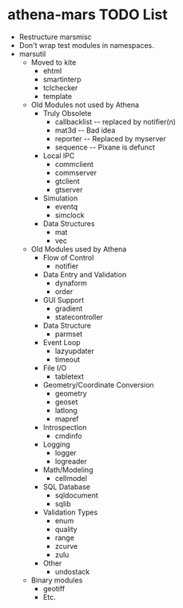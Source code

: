# athena-mars TODO List

* Restructure marsmisc
* Don't wrap test modules in namespaces.
* marsutil
  * Moved to kite
    * ehtml
    * smartinterp
    * tclchecker
    * template
  * Old Modules not used by Athena
    * Truly Obsolete
      * callbacklist -- replaced by notifier(n)
      * mat3d        -- Bad idea
      * reporter     -- Replaced by myserver
      * sequence     -- Pixane is defunct
    * Local IPC
      * commclient
      * commserver
      * gtclient
      * gtserver
    * Simulation
      * eventq
      * simclock
    * Data Structures
      * mat
      * vec
  * Old Modules used by Athena
    * Flow of Control
      * notifier
    * Data Entry and Validation
      * dynaform
      * order
    * GUI Support
      * gradient
      * statecontroller
    * Data Structure
      * parmset
    * Event Loop
      * lazyupdater
      * timeout
    * File I/O
      * tabletext
    * Geometry/Coordinate Conversion
      * geometry
      * geoset
      * latlong
      * mapref
    * Introspection
      * cmdinfo
    * Logging
      * logger
      * logreader
    * Math/Modeling
      * cellmodel
    * SQL Database
      * sqldocument
      * sqlib
    * Validation Types
      * enum
      * quality
      * range
      * zcurve
      * zulu
    * Other
      * undostack
  * Binary modules
    * geotiff
    * Etc.
